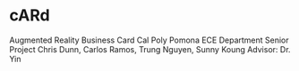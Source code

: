# cARd
Augmented Reality Business Card
Cal Poly Pomona
ECE Department
Senior Project
Chris Dunn, Carlos Ramos, Trung Nguyen, Sunny Koung
Advisor: Dr. Yin
